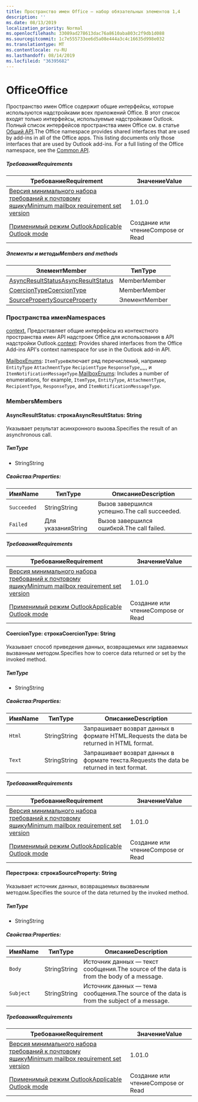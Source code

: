 ```yaml
---
title: Пространство имен Office — набор обязательных элементов 1,4
description: ''
ms.date: 08/13/2019
localization_priority: Normal
ms.openlocfilehash: 33089ad278613dac76a8610aba803c2f9db1d088
ms.sourcegitcommit: 1c7e555733ee6d5a08e444a3c4c16635d998e032
ms.translationtype: MT
ms.contentlocale: ru-RU
ms.lasthandoff: 08/14/2019
ms.locfileid: "36395682"
---
```

# <a name="office"></a><span data-ttu-id="243ca-102">Office</span><span class="sxs-lookup"><span data-stu-id="243ca-102">Office</span></span>

<span data-ttu-id="243ca-p101">Пространство имен Office содержит общие интерфейсы, которые используются надстройками всех приложений Office. В этот список входят только интерфейсы, используемые надстройками Outlook. Полный список интерфейсов пространства имен Office см. в статье [Общий API](/javascript/api/office).</span><span class="sxs-lookup"><span data-stu-id="243ca-p101">The Office namespace provides shared interfaces that are used by add-ins in all of the Office apps. This listing documents only those interfaces that are used by Outlook add-ins. For a full listing of the Office namespace, see the [Common API](/javascript/api/office).</span></span>

##### <a name="requirements"></a><span data-ttu-id="243ca-105">Требования</span><span class="sxs-lookup"><span data-stu-id="243ca-105">Requirements</span></span>

|<span data-ttu-id="243ca-106">Требование</span><span class="sxs-lookup"><span data-stu-id="243ca-106">Requirement</span></span>| <span data-ttu-id="243ca-107">Значение</span><span class="sxs-lookup"><span data-stu-id="243ca-107">Value</span></span>|
|---|---|
|[<span data-ttu-id="243ca-108">Версия минимального набора требований к почтовому ящику</span><span class="sxs-lookup"><span data-stu-id="243ca-108">Minimum mailbox requirement set version</span></span>](/office/dev/add-ins/reference/requirement-sets/outlook-api-requirement-sets)| <span data-ttu-id="243ca-109">1.0</span><span class="sxs-lookup"><span data-stu-id="243ca-109">1.0</span></span>|
|[<span data-ttu-id="243ca-110">Применимый режим Outlook</span><span class="sxs-lookup"><span data-stu-id="243ca-110">Applicable Outlook mode</span></span>](/outlook/add-ins/#extension-points)| <span data-ttu-id="243ca-111">Создание или чтение</span><span class="sxs-lookup"><span data-stu-id="243ca-111">Compose or Read</span></span>|

##### <a name="members-and-methods"></a><span data-ttu-id="243ca-112">Элементы и методы</span><span class="sxs-lookup"><span data-stu-id="243ca-112">Members and methods</span></span>

| <span data-ttu-id="243ca-113">Элемент</span><span class="sxs-lookup"><span data-stu-id="243ca-113">Member</span></span> | <span data-ttu-id="243ca-114">Тип</span><span class="sxs-lookup"><span data-stu-id="243ca-114">Type</span></span> |
|--------|------|
| [<span data-ttu-id="243ca-115">AsyncResultStatus</span><span class="sxs-lookup"><span data-stu-id="243ca-115">AsyncResultStatus</span></span>](#asyncresultstatus-string) | <span data-ttu-id="243ca-116">Member</span><span class="sxs-lookup"><span data-stu-id="243ca-116">Member</span></span> |
| [<span data-ttu-id="243ca-117">CoercionType</span><span class="sxs-lookup"><span data-stu-id="243ca-117">CoercionType</span></span>](#coerciontype-string) | <span data-ttu-id="243ca-118">Member</span><span class="sxs-lookup"><span data-stu-id="243ca-118">Member</span></span> |
| [<span data-ttu-id="243ca-119">SourceProperty</span><span class="sxs-lookup"><span data-stu-id="243ca-119">SourceProperty</span></span>](#sourceproperty-string) | <span data-ttu-id="243ca-120">Элемент</span><span class="sxs-lookup"><span data-stu-id="243ca-120">Member</span></span> |

### <a name="namespaces"></a><span data-ttu-id="243ca-121">Пространства имен</span><span class="sxs-lookup"><span data-stu-id="243ca-121">Namespaces</span></span>

<span data-ttu-id="243ca-122">[context.](Office.context.md) Предоставляет общие интерфейсы из контекстного пространства имен API надстроек Office для использования в API надстройки Outlook.</span><span class="sxs-lookup"><span data-stu-id="243ca-122">[context](Office.context.md): Provides shared interfaces from the Office Add-ins API's context namespace for use in the Outlook add-in API.</span></span>

<span data-ttu-id="243ca-123">[MailboxEnums](/javascript/api/outlook/office.mailboxenums.attachmenttype?view=outlook-js-1.4): `ItemType`включает ряд перечислений, например `EntityType` `AttachmentType` `RecipientType` `ResponseType`,,,,, и `ItemNotificationMessageType`.</span><span class="sxs-lookup"><span data-stu-id="243ca-123">[MailboxEnums](/javascript/api/outlook/office.mailboxenums.attachmenttype?view=outlook-js-1.4): Includes a number of enumerations, for example, `ItemType`, `EntityType`, `AttachmentType`, `RecipientType`, `ResponseType`, and `ItemNotificationMessageType`.</span></span>

### <a name="members"></a><span data-ttu-id="243ca-124">Members</span><span class="sxs-lookup"><span data-stu-id="243ca-124">Members</span></span>

#### <a name="asyncresultstatus-string"></a><span data-ttu-id="243ca-125">AsyncResultStatus: строка</span><span class="sxs-lookup"><span data-stu-id="243ca-125">AsyncResultStatus: String</span></span>

<span data-ttu-id="243ca-126">Указывает результат асинхронного вызова.</span><span class="sxs-lookup"><span data-stu-id="243ca-126">Specifies the result of an asynchronous call.</span></span>

##### <a name="type"></a><span data-ttu-id="243ca-127">Тип</span><span class="sxs-lookup"><span data-stu-id="243ca-127">Type</span></span>

*   <span data-ttu-id="243ca-128">String</span><span class="sxs-lookup"><span data-stu-id="243ca-128">String</span></span>

##### <a name="properties"></a><span data-ttu-id="243ca-129">Свойства:</span><span class="sxs-lookup"><span data-stu-id="243ca-129">Properties:</span></span>

|<span data-ttu-id="243ca-130">Имя</span><span class="sxs-lookup"><span data-stu-id="243ca-130">Name</span></span>| <span data-ttu-id="243ca-131">Тип</span><span class="sxs-lookup"><span data-stu-id="243ca-131">Type</span></span>| <span data-ttu-id="243ca-132">Описание</span><span class="sxs-lookup"><span data-stu-id="243ca-132">Description</span></span>|
|---|---|---|
|`Succeeded`| <span data-ttu-id="243ca-133">String</span><span class="sxs-lookup"><span data-stu-id="243ca-133">String</span></span>|<span data-ttu-id="243ca-134">Вызов завершился успешно.</span><span class="sxs-lookup"><span data-stu-id="243ca-134">The call succeeded.</span></span>|
|`Failed`| <span data-ttu-id="243ca-135">Для указания</span><span class="sxs-lookup"><span data-stu-id="243ca-135">String</span></span>|<span data-ttu-id="243ca-136">Вызов завершился ошибкой.</span><span class="sxs-lookup"><span data-stu-id="243ca-136">The call failed.</span></span>|

##### <a name="requirements"></a><span data-ttu-id="243ca-137">Требования</span><span class="sxs-lookup"><span data-stu-id="243ca-137">Requirements</span></span>

|<span data-ttu-id="243ca-138">Требование</span><span class="sxs-lookup"><span data-stu-id="243ca-138">Requirement</span></span>| <span data-ttu-id="243ca-139">Значение</span><span class="sxs-lookup"><span data-stu-id="243ca-139">Value</span></span>|
|---|---|
|[<span data-ttu-id="243ca-140">Версия минимального набора требований к почтовому ящику</span><span class="sxs-lookup"><span data-stu-id="243ca-140">Minimum mailbox requirement set version</span></span>](/office/dev/add-ins/reference/requirement-sets/outlook-api-requirement-sets)| <span data-ttu-id="243ca-141">1.0</span><span class="sxs-lookup"><span data-stu-id="243ca-141">1.0</span></span>|
|[<span data-ttu-id="243ca-142">Применимый режим Outlook</span><span class="sxs-lookup"><span data-stu-id="243ca-142">Applicable Outlook mode</span></span>](/outlook/add-ins/#extension-points)| <span data-ttu-id="243ca-143">Создание или чтение</span><span class="sxs-lookup"><span data-stu-id="243ca-143">Compose or Read</span></span>|

#### <a name="coerciontype-string"></a><span data-ttu-id="243ca-144">CoercionType: строка</span><span class="sxs-lookup"><span data-stu-id="243ca-144">CoercionType: String</span></span>

<span data-ttu-id="243ca-145">Указывает способ приведения данных, возвращаемых или задаваемых вызванным методом.</span><span class="sxs-lookup"><span data-stu-id="243ca-145">Specifies how to coerce data returned or set by the invoked method.</span></span>

##### <a name="type"></a><span data-ttu-id="243ca-146">Тип</span><span class="sxs-lookup"><span data-stu-id="243ca-146">Type</span></span>

*   <span data-ttu-id="243ca-147">String</span><span class="sxs-lookup"><span data-stu-id="243ca-147">String</span></span>

##### <a name="properties"></a><span data-ttu-id="243ca-148">Свойства:</span><span class="sxs-lookup"><span data-stu-id="243ca-148">Properties:</span></span>

|<span data-ttu-id="243ca-149">Имя</span><span class="sxs-lookup"><span data-stu-id="243ca-149">Name</span></span>| <span data-ttu-id="243ca-150">Тип</span><span class="sxs-lookup"><span data-stu-id="243ca-150">Type</span></span>| <span data-ttu-id="243ca-151">Описание</span><span class="sxs-lookup"><span data-stu-id="243ca-151">Description</span></span>|
|---|---|---|
|`Html`| <span data-ttu-id="243ca-152">String</span><span class="sxs-lookup"><span data-stu-id="243ca-152">String</span></span>|<span data-ttu-id="243ca-153">Запрашивает возврат данных в формате HTML.</span><span class="sxs-lookup"><span data-stu-id="243ca-153">Requests the data be returned in HTML format.</span></span>|
|`Text`| <span data-ttu-id="243ca-154">String</span><span class="sxs-lookup"><span data-stu-id="243ca-154">String</span></span>|<span data-ttu-id="243ca-155">Запрашивает возврат данных в формате текста.</span><span class="sxs-lookup"><span data-stu-id="243ca-155">Requests the data be returned in text format.</span></span>|

##### <a name="requirements"></a><span data-ttu-id="243ca-156">Требования</span><span class="sxs-lookup"><span data-stu-id="243ca-156">Requirements</span></span>

|<span data-ttu-id="243ca-157">Требование</span><span class="sxs-lookup"><span data-stu-id="243ca-157">Requirement</span></span>| <span data-ttu-id="243ca-158">Значение</span><span class="sxs-lookup"><span data-stu-id="243ca-158">Value</span></span>|
|---|---|
|[<span data-ttu-id="243ca-159">Версия минимального набора требований к почтовому ящику</span><span class="sxs-lookup"><span data-stu-id="243ca-159">Minimum mailbox requirement set version</span></span>](/office/dev/add-ins/reference/requirement-sets/outlook-api-requirement-sets)| <span data-ttu-id="243ca-160">1.0</span><span class="sxs-lookup"><span data-stu-id="243ca-160">1.0</span></span>|
|[<span data-ttu-id="243ca-161">Применимый режим Outlook</span><span class="sxs-lookup"><span data-stu-id="243ca-161">Applicable Outlook mode</span></span>](/outlook/add-ins/#extension-points)| <span data-ttu-id="243ca-162">Создание или чтение</span><span class="sxs-lookup"><span data-stu-id="243ca-162">Compose or Read</span></span>|

#### <a name="sourceproperty-string"></a><span data-ttu-id="243ca-163">Перестрока: строка</span><span class="sxs-lookup"><span data-stu-id="243ca-163">SourceProperty: String</span></span>

<span data-ttu-id="243ca-164">Указывает источник данных, возвращаемых вызванным методом.</span><span class="sxs-lookup"><span data-stu-id="243ca-164">Specifies the source of the data returned by the invoked method.</span></span>

##### <a name="type"></a><span data-ttu-id="243ca-165">Тип</span><span class="sxs-lookup"><span data-stu-id="243ca-165">Type</span></span>

*   <span data-ttu-id="243ca-166">String</span><span class="sxs-lookup"><span data-stu-id="243ca-166">String</span></span>

##### <a name="properties"></a><span data-ttu-id="243ca-167">Свойства:</span><span class="sxs-lookup"><span data-stu-id="243ca-167">Properties:</span></span>

|<span data-ttu-id="243ca-168">Имя</span><span class="sxs-lookup"><span data-stu-id="243ca-168">Name</span></span>| <span data-ttu-id="243ca-169">Тип</span><span class="sxs-lookup"><span data-stu-id="243ca-169">Type</span></span>| <span data-ttu-id="243ca-170">Описание</span><span class="sxs-lookup"><span data-stu-id="243ca-170">Description</span></span>|
|---|---|---|
|`Body`| <span data-ttu-id="243ca-171">String</span><span class="sxs-lookup"><span data-stu-id="243ca-171">String</span></span>|<span data-ttu-id="243ca-172">Источник данных — текст сообщения.</span><span class="sxs-lookup"><span data-stu-id="243ca-172">The source of the data is from the body of a message.</span></span>|
|`Subject`| <span data-ttu-id="243ca-173">String</span><span class="sxs-lookup"><span data-stu-id="243ca-173">String</span></span>|<span data-ttu-id="243ca-174">Источник данных — тема сообщения.</span><span class="sxs-lookup"><span data-stu-id="243ca-174">The source of the data is from the subject of a message.</span></span>|

##### <a name="requirements"></a><span data-ttu-id="243ca-175">Требования</span><span class="sxs-lookup"><span data-stu-id="243ca-175">Requirements</span></span>

|<span data-ttu-id="243ca-176">Требование</span><span class="sxs-lookup"><span data-stu-id="243ca-176">Requirement</span></span>| <span data-ttu-id="243ca-177">Значение</span><span class="sxs-lookup"><span data-stu-id="243ca-177">Value</span></span>|
|---|---|
|[<span data-ttu-id="243ca-178">Версия минимального набора требований к почтовому ящику</span><span class="sxs-lookup"><span data-stu-id="243ca-178">Minimum mailbox requirement set version</span></span>](/office/dev/add-ins/reference/requirement-sets/outlook-api-requirement-sets)| <span data-ttu-id="243ca-179">1.0</span><span class="sxs-lookup"><span data-stu-id="243ca-179">1.0</span></span>|
|[<span data-ttu-id="243ca-180">Применимый режим Outlook</span><span class="sxs-lookup"><span data-stu-id="243ca-180">Applicable Outlook mode</span></span>](/outlook/add-ins/#extension-points)| <span data-ttu-id="243ca-181">Создание или чтение</span><span class="sxs-lookup"><span data-stu-id="243ca-181">Compose or Read</span></span>|
